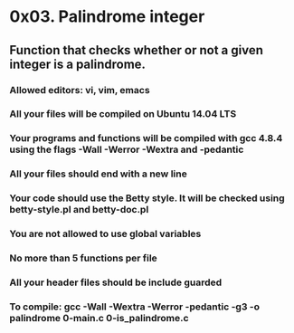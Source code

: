 # 0x03. Palindrome integer
## Function that checks whether or not a given integer is a palindrome.
### Allowed editors: vi, vim, emacs
### All your files will be compiled on Ubuntu 14.04 LTS
### Your programs and functions will be compiled with gcc 4.8.4 using the flags -Wall -Werror -Wextra and -pedantic
### All your files should end with a new line
### Your code should use the Betty style. It will be checked using betty-style.pl and betty-doc.pl
### You are not allowed to use global variables
### No more than 5 functions per file
### All your header files should be include guarded
### To compile: gcc -Wall -Wextra -Werror -pedantic -g3 -o palindrome 0-main.c 0-is_palindrome.c
